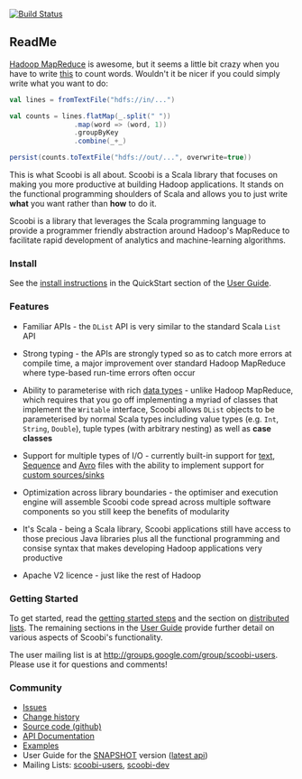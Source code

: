 [![Build Status](https://travis-ci.org/NICTA/scoobi.png?branch=master)](https://travis-ci.org/NICTA/scoobi)
## ReadMe

[Hadoop MapReduce](http://hadoop.apache.org/) is awesome, but it seems a little bit crazy when you have to write [this](http://wiki.apache.org/hadoop/WordCount) to count words. Wouldn't it be nicer if you could simply write what you want to do:

```scala
val lines = fromTextFile("hdfs://in/...")

val counts = lines.flatMap(_.split(" "))
                .map(word => (word, 1))
                .groupByKey
                .combine(_+_)

persist(counts.toTextFile("hdfs://out/...", overwrite=true))
```

This is what Scoobi is all about. Scoobi is a Scala library that focuses on making you more productive at building Hadoop applications. It stands on the functional programming shoulders of Scala and allows you to just write **what** you want rather than **how** to do it.

Scoobi is a library that leverages the Scala programming language to provide a programmer friendly abstraction around Hadoop's MapReduce to facilitate rapid development of analytics and machine-learning algorithms.

### Install

See the [install instructions](http://nicta.github.io/scoobi/guide/Quick%20Start.html#Installing+Scoobi) in the QuickStart section of the [User Guide](http://nicta.github.io/scoobi/guide/User%20Guide.html).

### Features

 * Familiar APIs - the `DList` API is very similar to the standard Scala `List` API

 * Strong typing - the APIs are strongly typed so as to catch more errors at compile time, a
 major improvement over standard Hadoop MapReduce where type-based run-time errors often occur

 * Ability to parameterise with rich [data types](http://nicta.github.io/scoobi/guide/Data%20Types.html) - unlike Hadoop MapReduce, which requires that you go off implementing a myriad of classes that implement the `Writable` interface, Scoobi allows `DList` objects to be parameterised by normal Scala types including value types (e.g. `Int`, `String`, `Double`), tuple types (with arbitrary nesting) as well as **case classes**

 * Support for multiple types of I/O - currently built-in support for [text](http://nicta.github.io/scoobi/guide/Input%20and%20Output.html#Text+files), [Sequence](http://nicta.github.io/scoobi/guide/Input%20and%20Output.html#Sequence+files) and [Avro](http://nicta.github.io/scoobi/guide/Input%20and%20Output.html#Avro+files) files with the ability to implement support for [custom sources/sinks](http://nicta.github.io/scoobi/guide/Input%20and%20Output.html#Custom+sources+and+sinks)

 * Optimization across library boundaries - the optimiser and execution engine will assemble Scoobi code spread across multiple software components so you still keep the benefits of modularity

 * It's Scala - being a Scala library, Scoobi applications still have access to those precious Java libraries plus all the functional programming and consise syntax that makes developing Hadoop applications very productive

 * Apache V2 licence - just like the rest of Hadoop

### Getting Started

To get started, read the [getting started steps](http://nicta.github.io/scoobi/guide/Quick%20Start.html) and the section on [distributed lists](http://nicta.github.io/scoobi/guide/Distributed%20Lists.html). The remaining sections in the [User Guide](http://nicta.github.io/scoobi/guide/User%20Guide.html) provide further detail on various aspects of Scoobi's functionality.

The user mailing list is at <http://groups.google.com/group/scoobi-users>. Please use it for questions and comments!

### Community

 * [Issues](https://github.com/NICTA/scoobi/issues)
 * [Change history](http://notes.implicit.ly/tagged/scoobi)
 * [Source code (github)](https://github.com/NICTA/scoobi)
 * [API Documentation](http://nicta.github.io/scoobi/api/SCOOBI-0.6.0-cdh4/index.html)
 * [Examples](https://github.com/NICTA/scoobi/tree/SCOOBI-0.6.0-cdh4/examples)
 * User Guide for the [SNAPSHOT](http://nicta.github.io/scoobi/guide-SNAPSHOT/guide/User%20Guide.html) version ([latest api](http://nicta.github.io/scoobi/api/master/scala/index.html))
 * Mailing Lists: [scoobi-users](http://groups.google.com/group/scoobi-users), [scoobi-dev](http://groups.google.com/group/scoobi-dev)
  
                       
                       
                     
                   
                 